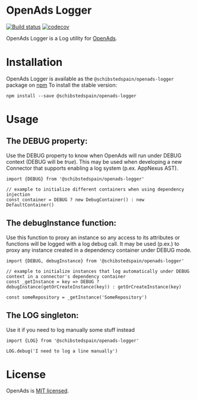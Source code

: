 # OpenAds Logger

[![Build status](https://travis-ci.org/scm-spain/OpenAds-logger.svg?branch=master)](https://travis-ci.org/scm-spain/OpenAds-logger) [![codecov](https://codecov.io/gh/scm-spain/OpenAds-logger/branch/master/graph/badge.svg)](https://codecov.io/gh/scm-spain/OpenAds-logger)

OpenAds Logger is a Log utility for [OpenAds](https://github.com/scm-spain/OpenAds).

# Installation
OpenAds Logger is available as the ```@schibstedspain/openads-logger``` package on [npm](https://www.npmjs.com/)
To install the stable version:
```
npm install --save @schibstedspain/openads-logger
```

# Usage

## The DEBUG property:

Use the DEBUG property to know when OpenAds will run under DEBUG context (DEBUG will be _true_).
This may be used when developing a new Connector that supports enabling a log system (p.ex. AppNexus AST).


```ecmascript 6
import {DEBUG} from '@schibstedspain/openads-logger'

// example to initialize different containers when using dependency injection
const container = DEBUG ? new DebugContainer() : new DefaultContainer()

```

## The debugInstance function:

Use this function to proxy an instance so any access to its attributes or functions will be logged with a log debug call.
It may be used (p.ex.) to proxy any instance created in a dependency container under DEBUG mode.

```ecmascript 6
import {DEBUG, debugInstance} from '@schibstedspain/openads-logger'

// example to initialize instances that log automatically under DEBUG context in a connector's dependency container
const _getInstance = key => DEBUG ? debugInstance(getOrCreateInstance(key)) : getOrCreateInstance(key)

const someRepository = _getInstance('SomeRepository')
```

## The LOG singleton:

Use it if you need to log manually some stuff instead 

```ecmascript 6
import {LOG} from '@schibstedspain/openads-logger'

LOG.debug('I need to log a line manually')
```

# License
OpenAds is [MIT licensed](./LICENSE).